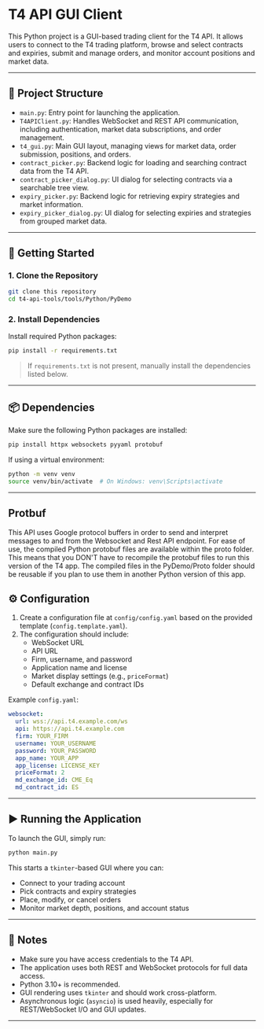 # T4 API GUI Client

This Python project is a GUI-based trading client for the T4 API. It allows users to connect to the T4 trading platform, browse and select contracts and expiries, submit and manage orders, and monitor account positions and market data.

---

## 📁 Project Structure

- `main.py`: Entry point for launching the application.
- `T4APIClient.py`: Handles WebSocket and REST API communication, including authentication, market data subscriptions, and order management.
- `t4_gui.py`: Main GUI layout, managing views for market data, order submission, positions, and orders.
- `contract_picker.py`: Backend logic for loading and searching contract data from the T4 API.
- `contract_picker_dialog.py`: UI dialog for selecting contracts via a searchable tree view.
- `expiry_picker.py`: Backend logic for retrieving expiry strategies and market information.
- `expiry_picker_dialog.py`: UI dialog for selecting expiries and strategies from grouped market data.

---

## 🚀 Getting Started

### 1. Clone the Repository

```bash
git clone this repository
cd t4-api-tools/tools/Python/PyDemo
```

### 2. Install Dependencies

Install required Python packages:

```bash
pip install -r requirements.txt
```

> If `requirements.txt` is not present, manually install the dependencies listed below.

---

## 📦 Dependencies

Make sure the following Python packages are installed:

```bash
pip install httpx websockets pyyaml protobuf
```

If using a virtual environment:

```bash
python -m venv venv
source venv/bin/activate  # On Windows: venv\Scripts\activate
```

---
## Protbuf
This API uses Google protocol buffers in order to send and interpret messages to and from the Websocket and Rest API endpoint. For ease of use, the compiled Python protobuf files are available within the proto folder. This means that you DON'T have to recompile the protobuf files to run this version of the T4 app. The compiled files in the PyDemo/Proto folder should be reusable if you plan to use them in another Python version of this app.

## ⚙️ Configuration

1. Create a configuration file at `config/config.yaml` based on the provided template (`config.template.yaml`).
2. The configuration should include:
   - WebSocket URL
   - API URL
   - Firm, username, and password
   - Application name and license
   - Market display settings (e.g., `priceFormat`)
   - Default exchange and contract IDs

Example `config.yaml`:

```yaml
websocket:
  url: wss://api.t4.example.com/ws
  api: https://api.t4.example.com
  firm: YOUR_FIRM
  username: YOUR_USERNAME
  password: YOUR_PASSWORD
  app_name: YOUR_APP
  app_license: LICENSE_KEY
  priceFormat: 2
  md_exchange_id: CME_Eq
  md_contract_id: ES
```

---

## ▶️ Running the Application

To launch the GUI, simply run:

```bash
python main.py
```

This starts a `tkinter`-based GUI where you can:

- Connect to your trading account
- Pick contracts and expiry strategies
- Place, modify, or cancel orders
- Monitor market depth, positions, and account status

---

## 📌 Notes

- Make sure you have access credentials to the T4 API.
- The application uses both REST and WebSocket protocols for full data access.
- Python 3.10+ is recommended.
- GUI rendering uses `tkinter` and should work cross-platform.
- Asynchronous logic (`asyncio`) is used heavily, especially for REST/WebSocket I/O and GUI updates.

---


